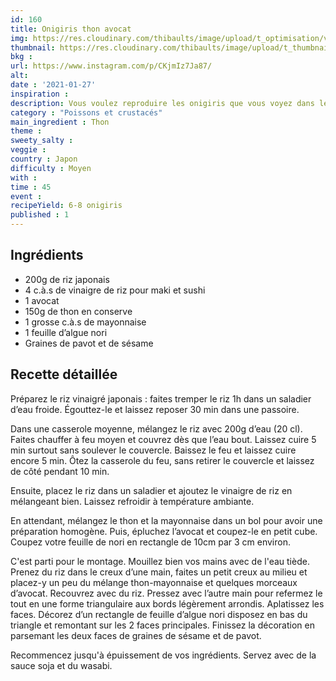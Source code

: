 ```yaml
---
id: 160
title: Onigiris thon avocat
img: https://res.cloudinary.com/thibaults/image/upload/t_optimisation/v1611772852/Recipes/20210127_onigiris_thon_avocat.jpg
thumbnail: https://res.cloudinary.com/thibaults/image/upload/t_thumbnail_josie/v1611772852/Recipes/20210127_onigiris_thon_avocat.jpg
bkg : 
url: https://www.instagram.com/p/CKjmIz7Ja87/
alt: 
date : '2021-01-27'
inspiration : 
description: Vous voulez reproduire les onigiris que vous voyez dans les animés japonais ? C'est pas si compliqué.
category : "Poissons et crustacés"
main_ingredient : Thon
theme :
sweety_salty : 
veggie : 
country : Japon
difficulty : Moyen
with : 
time : 45
event :
recipeYield: 6-8 onigiris
published : 1
---
```


## Ingrédients
 - 200g de riz japonais
 - 4 c.à.s de vinaigre de riz pour maki et sushi
 - 1 avocat
 - 150g de thon en conserve
 - 1 grosse c.à.s de mayonnaise
 - 1 feuille d’algue nori
 - Graines de pavot et de sésame

## Recette détaillée
Préparez le riz vinaigré japonais : faites tremper le riz 1h dans un saladier d’eau froide. Égouttez-le et laissez reposer 30 min dans une passoire.

Dans une casserole moyenne, mélangez le riz avec 200g d’eau (20 cl). Faites chauffer à feu moyen et couvrez dès que l’eau bout. Laissez cuire 5 min surtout sans soulever le couvercle. Baissez le feu et laissez cuire encore 5 min. Ôtez la casserole du feu, sans retirer le couvercle et laissez de côté pendant 10 min.

Ensuite, placez le riz dans un saladier et ajoutez le vinaigre de riz en mélangeant bien. Laissez refroidir à température ambiante.

En attendant, mélangez le thon et la mayonnaise dans un bol pour avoir une préparation homogène. Puis, épluchez l’avocat et coupez-le en petit cube. Coupez votre feuille de nori en rectangle de 10cm par 3 cm environ.

C'est parti pour le montage. Mouillez bien vos mains avec de l'eau tiède. Prenez du riz dans le creux d’une main, faites un petit creux au milieu et placez-y un peu du mélange thon-mayonnaise et quelques morceaux d’avocat. Recouvrez avec du riz. Pressez avec l’autre main pour refermez le tout en une forme triangulaire aux bords légèrement arrondis. Aplatissez les faces.
Décorez d’un rectangle de feuille d’algue nori disposez en bas du triangle et remontant sur les 2 faces principales. Finissez la décoration en parsemant les deux faces de graines de sésame et de pavot.

Recommencez jusqu'à épuissement de vos ingrédients. Servez avec de la sauce soja et du wasabi.